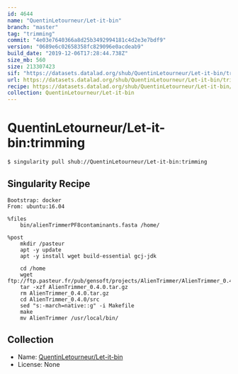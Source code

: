 ```yaml
---
id: 4644
name: "QuentinLetourneur/Let-it-bin"
branch: "master"
tag: "trimming"
commit: "4e03e7640366a8d25b3492994181c4d2e3e7bdf9"
version: "0689e6c02658358fc829096e0acdeab9"
build_date: "2019-12-06T17:28:44.738Z"
size_mb: 560
size: 213307423
sif: "https://datasets.datalad.org/shub/QuentinLetourneur/Let-it-bin/trimming/2019-12-06-4e03e764-0689e6c0/0689e6c02658358fc829096e0acdeab9.simg"
url: https://datasets.datalad.org/shub/QuentinLetourneur/Let-it-bin/trimming/2019-12-06-4e03e764-0689e6c0/
recipe: https://datasets.datalad.org/shub/QuentinLetourneur/Let-it-bin/trimming/2019-12-06-4e03e764-0689e6c0/Singularity
collection: QuentinLetourneur/Let-it-bin
---
```


# QuentinLetourneur/Let-it-bin:trimming

```bash
$ singularity pull shub://QuentinLetourneur/Let-it-bin:trimming
```

## Singularity Recipe

```singularity
Bootstrap: docker
From: ubuntu:16.04

%files
	bin/alienTrimmerPF8contaminants.fasta /home/

%post
    mkdir /pasteur
    apt -y update
    apt -y install wget build-essential gcj-jdk
    
	cd /home
    wget ftp://ftp.pasteur.fr/pub/gensoft/projects/AlienTrimmer/AlienTrimmer_0.4.0.tar.gz
    tar -xzf AlienTrimmer_0.4.0.tar.gz
    rm AlienTrimmer_0.4.0.tar.gz
    cd AlienTrimmer_0.4.0/src
	sed "s:-march=native::g" -i Makefile
    make
    mv AlienTrimmer /usr/local/bin/
```

## Collection

 - Name: [QuentinLetourneur/Let-it-bin](https://github.com/QuentinLetourneur/Let-it-bin)
 - License: None

